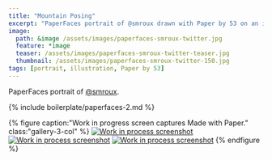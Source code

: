 ```yaml
---
title: "Mountain Posing"
excerpt: "PaperFaces portrait of @smroux drawn with Paper by 53 on an iPad."
image: 
  path: &image /assets/images/paperfaces-smroux-twitter.jpg 
  feature: *image
  teaser: /assets/images/paperfaces-smroux-twitter-teaser.jpg
  thumbnail: /assets/images/paperfaces-smroux-twitter-150.jpg
tags: [portrait, illustration, Paper by 53]
---
```


PaperFaces portrait of [@smroux](https://twitter.com/smroux).

{% include boilerplate/paperfaces-2.md %}

{% figure caption:"Work in progress screen captures Made with Paper." class:"gallery-3-col" %}
[![Work in process screenshot](/assets/images/paperfaces-smroux-process-1-600.jpg)](/assets/images/paperfaces-smroux-process-1-lg.jpg) [![Work in process screenshot](/assets/images/paperfaces-smroux-process-2-600.jpg)](/assets/images/paperfaces-smroux-process-2-lg.jpg) [![Work in process screenshot](/assets/images/paperfaces-smroux-process-3-600.jpg)](/assets/images/paperfaces-smroux-process-3-lg.jpg)
{% endfigure %}
